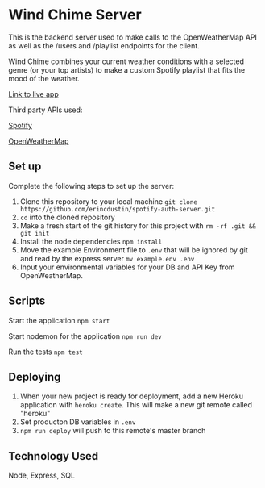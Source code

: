 # Wind Chime Server

This is the backend server used to make calls to the OpenWeatherMap API as well as the /users and /playlist endpoints for the client.

Wind Chime combines your current weather conditions with a selected genre (or your top artists) to make a custom Spotify playlist that fits the mood of the weather.

[Link to live app](https://erins-windchime-app.erincdustin.now.sh)


Third party APIs used:

[Spotify](https://developer.spotify.com/documentation/web-api/reference/)

[OpenWeatherMap](https://openweathermap.org/current)

## Set up

Complete the following steps to set up the server:

1. Clone this repository to your local machine `git clone https://github.com/erincdustin/spotify-auth-server.git`
2. `cd` into the cloned repository
3. Make a fresh start of the git history for this project with `rm -rf .git && git init`
4. Install the node dependencies `npm install`
5. Move the example Environment file to `.env` that will be ignored by git and read by the express server `mv example.env .env`
6. Input your environmental variables for your DB and API Key from OpenWeatherMap.

## Scripts

Start the application `npm start`

Start nodemon for the application `npm run dev`

Run the tests `npm test`

## Deploying

1. When your new project is ready for deployment, add a new Heroku application with `heroku create`. This will make a new git remote called "heroku" 
2. Set producton DB variables in `.env`
3. `npm run deploy` will push to this remote's master branch

## Technology Used

Node, Express, SQL